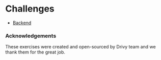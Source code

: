 # Challenges

- [Backend](https://github.com/edikgat/car-rent-api/tree/master/backend)


### Acknowledgements

These exercises were created and open-sourced by Drivy team and we thank them for the great job.
